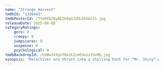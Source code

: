```yaml
---
name: "Strange Harvest"
tmdbId: "1330443"
tmdbPosterId: /fYe0FNJNy0EIb8q4JUMLbbSmCth.jpg
releaseDate: 2025-08-08
categoryRatings:
    gore: 0
    creepy: 0
    jumpscares: 0
    suspense: 0
    psychological: 0
tmdbBackdropId: /bSWw3XXqnT0m1kZzmEdozsfUvMQ.jpg
synopsis: "Detectives are thrust into a chilling hunt for “Mr. Shiny”—a sadistic serial killer from the past whose return marks the beginning of a new wave of grotesque, otherworldly crimes tied to a dark cosmic force."
---
```

